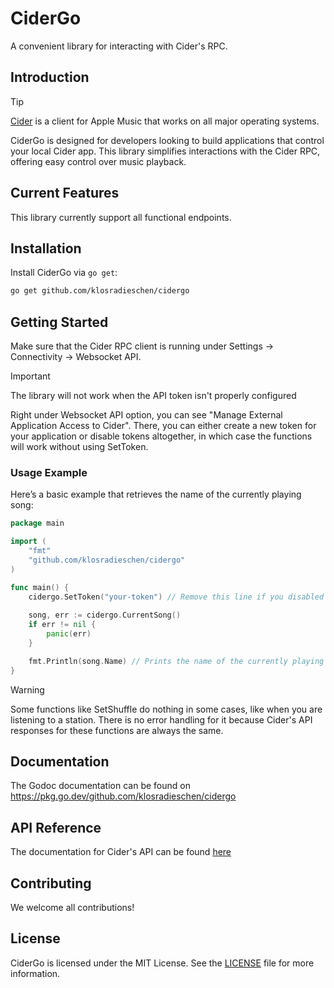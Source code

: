 # CiderGo

A convenient library for interacting with Cider's RPC.

## Introduction

> [!TIP]
> [Cider](https://cider.sh) is a client for Apple Music that works on all major operating systems.

CiderGo is designed for developers looking to build applications that control your local Cider app. This library simplifies interactions with the Cider RPC, offering easy control over music playback.

## Current Features

This library currently support all functional endpoints.

## Installation

Install CiderGo via `go get`:

```sh
go get github.com/klosradieschen/cidergo
```

## Getting Started

Make sure that the Cider RPC client is running under Settings -> Connectivity -> Websocket API.

> [!IMPORTANT]
> The library will not work when the API token isn't properly configured

Right under Websocket API option, you can see "Manage External Application Access to Cider". There, you can either create a new token for your application or disable tokens altogether, in which case the functions will work without using SetToken.

### Usage Example

Here’s a basic example that retrieves the name of the currently playing song:

```go
package main

import (
    "fmt"
    "github.com/klosradieschen/cidergo"
)

func main() {
	cidergo.SetToken("your-token") // Remove this line if you disabled tokens
	
    song, err := cidergo.CurrentSong()
    if err != nil {
        panic(err)
    }

    fmt.Println(song.Name) // Prints the name of the currently playing song
}
```

> [!WARNING]
> Some functions like SetShuffle do nothing in some cases, like when you are listening to a station. There is no error handling for it because Cider's API responses for these functions are always the same.

## Documentation

The Godoc documentation can be found on https://pkg.go.dev/github.com/klosradieschen/cidergo

## API Reference

The documentation for Cider's API can be found [here](https://cider.sh/docs/client/rpc)

## Contributing

We welcome all contributions!

## License

CiderGo is licensed under the MIT License. See the [LICENSE](LICENSE) file for more information.

